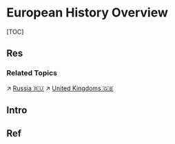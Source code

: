 # European History Overview

[TOC]



## Res
### Related Topics
↗ [Russia 🇷🇺](../../Russia%20🇷🇺/Russia%20🇷🇺.md)
↗ [United Kingdoms 🇬🇧](../../United%20Kingdoms%20🇬🇧/United%20Kingdoms%20🇬🇧.md)



## Intro



## Ref
